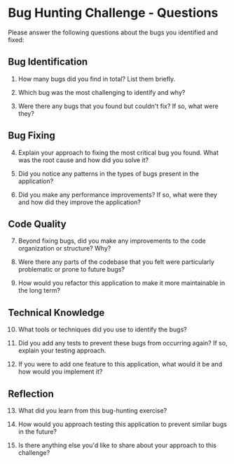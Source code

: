 # Bug Hunting Challenge - Questions

Please answer the following questions about the bugs you identified and fixed:

## Bug Identification

1. How many bugs did you find in total? List them briefly.

2. Which bug was the most challenging to identify and why?

3. Were there any bugs that you found but couldn't fix? If so, what were they?

## Bug Fixing

4. Explain your approach to fixing the most critical bug you found. What was the root cause and how did you solve it?

5. Did you notice any patterns in the types of bugs present in the application?

6. Did you make any performance improvements? If so, what were they and how did they improve the application?

## Code Quality

7. Beyond fixing bugs, did you make any improvements to the code organization or structure? Why?

8. Were there any parts of the codebase that you felt were particularly problematic or prone to future bugs?

9. How would you refactor this application to make it more maintainable in the long term?

## Technical Knowledge

10. What tools or techniques did you use to identify the bugs?

11. Did you add any tests to prevent these bugs from occurring again? If so, explain your testing approach.

12. If you were to add one feature to this application, what would it be and how would you implement it?

## Reflection

13. What did you learn from this bug-hunting exercise?

14. How would you approach testing this application to prevent similar bugs in the future?

15. Is there anything else you'd like to share about your approach to this challenge? 
